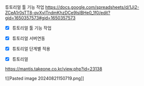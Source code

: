 튜토리얼 툴 기능 작업
https://docs.google.com/spreadsheets/d/1Jj2-ZCeA1r0sTT8-qvXyITndmKhzDCe9lsIBHe0_1f0/edit?gid=1650357573#gid=1650357573



- [x] 튜토리얼 툴 기능 작업
- [x] 튜토리얼 서버연동
- [x] 튜토리얼 단계별 적용
- [x] 튜토리얼 





https://mantis.takeone.co.kr/view.php?id=23138



![[Pasted image 20240821150719.png]]